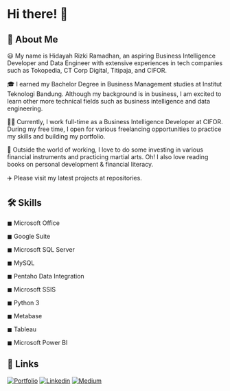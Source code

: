 # Hi there! 👋

## 🚀 About Me

😃 My name is Hidayah Rizki Ramadhan, an aspiring Business Intelligence Developer and Data Engineer with extensive experiences in tech companies such as Tokopedia, CT Corp Digital, Titipaja, and CIFOR.

🎓 I earned my Bachelor Degree in Business Management studies at Institut Teknologi Bandung. Although my background is in business, I am excited to learn other more technical fields such as business intelligence and data engineering.

👨‍💻 Currently, I work full-time as a Business Intelligence Developer at CIFOR. During my free time, I open for various freelancing opportunities to practice my skills and building my portfolio.

🎸 Outside the world of working, I love to do some investing in various financial instruments and practicing martial arts. Oh! I also love reading books on personal development & financial literacy.

✈️ Please visit my latest projects at repositories.

## 🛠️ Skills

◼ Microsoft Office                 

◼ Google Suite

◼ Microsoft SQL Server                         

◼ MySQL

◼ Pentaho Data Integration

◼ Microsoft SSIS

◼ Python 3

◼ Metabase

◼ Tableau

◼ Microsoft Power BI

## 🔗 Links

[![Portfolio](https://img.shields.io/badge/Portfolio-34E27A?style=for-the-badge&logo=Portfolio&logoColor=white)](https://hidayahrr.wixsite.com/portfolio)
[![Linkedin](https://img.shields.io/badge/Linkedin-0A66C2?style=for-the-badge&logo=Linkedin&logoColor=White)](https://www.linkedin.com/in/hidayahrr)
[![Medium](https://img.shields.io/badge/Medium-000000?style=for-the-badge&logo=Medium&logoColor=White)](https://hidayahrr.medium.com/)
